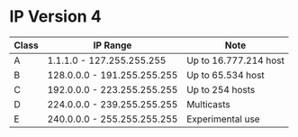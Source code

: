 # IP Version 4

Class | IP Range | Note
--- | --- | ---
A | 1.1.1.0 - 127.255.255.255 | Up to 16.777.214 host
B | 128.0.0.0 - 191.255.255.255 | Up to 65.534 host
C | 192.0.0.0 - 223.255.255.255 | Up to 254 hosts
D | 224.0.0.0 - 239.255.255.255 | Multicasts
E | 240.0.0.0 - 255.255.255.255 | Experimental use  
